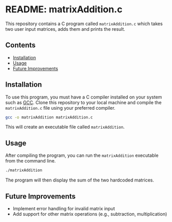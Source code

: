 # README: matrixAddition.c

This repository contains a C program called `matrixAddition.c` which takes two user input matrices, adds them and prints the result.

## Contents

- [Installation](#installation)
- [Usage](#usage)
- [Future Improvements](#future-improvements)

## Installation

To use this program, you must have a C compiler installed on your system such as [GCC](https://gcc.gnu.org/). Clone this repository to your local machine and compile the `matrixAddition.c` file using your preferred compiler.

```bash
gcc -o matrixAddition matrixAddition.c
```

This will create an executable file called `matrixAddition`.

## Usage

After compiling the program, you can run the `matrixAddition` executable from the command line.

```bash
./matrixAddition
```

The program will then display the sum of the two hardcoded matrices.

## Future Improvements

- Implement error handling for invalid matrix input
- Add support for other matrix operations (e.g., subtraction, multiplication)

